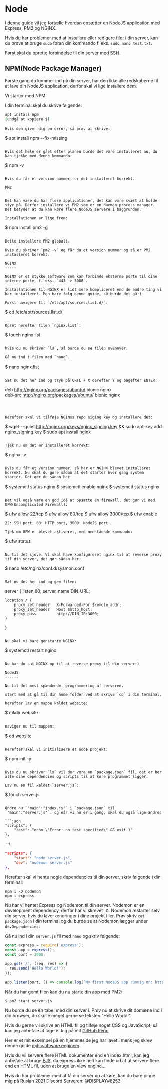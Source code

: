 Node
============
I denne guide vil jeg fortælle hvordan opsætter en NodeJS application med Express, PM2 og NGINX.

Hvis du har problemer med at installere eller redigere filer i din server, kan du prøve at bruge `sudo` foran din kommando f. eks. `sudo nano test.txt`.

Først skal du oprette forbindelse til din server med [SSH](#).

NPM(Node Package Manager)
-------------------------

Første gang du kommer ind på din server, har den ikke alle redskaberne til at lave din NodeJS application, derfor skal vi lige installere dem.

Vi starter med NPM:

I din terminal skal du skrive følgende:

```bash
apt install npm
(undgå at kopiere $)

Hvis den giver dig en error, så prøv at skrive:

```
$ apt install npm --fix-missing
```

Hvis det hele er gået efter planen burde det være installeret nu, du kan tjekke med denne kommando:

```
$ npm -v
```

Hvis du får et version nummer, er det installeret korrekt.

PM2
---

Det kan være du har flere applicationer, det kan være svært at holde styr på. Derfor installere vi PM2 som er en daemon process manager. Det betyder at du kan køre flere NodeJS servere i baggrunden.

Installationen er lige frem:

```
$ npm install pm2 -g
```

Dette installere PM2 globalt.

Hvis du skriver `pm2 -v` og får du et version nummer og så er PM2 installeret korrekt.

NGINX
-----

NGINX er et stykke software som kan forbinde eksterne porte til dine interne porte, f. eks. `443 -> 3000`.

Installationen til NGINX er lidt mere kompliceret end de andre ting vi har installeret. Men bare følg denne guide, så burde det gå:)

Først navigere til `/etc/apt/sources.list.d/`:

```
$ cd /etc/apt/sources.list.d/
```

Opret herefter filen `nginx.list`:

```
$ touch nginx.list
```

hvis du nu skriver `ls`, så burde du se filen ovenover.

Gå nu ind i filen med `nano`.

```
$ nano nginx.list
```

Sæt nu det her ind og tryk på CRTL + X derefter Y og bagefter ENTER:

```
deb http://nginx.org/packages/ubuntu/ bionic nginx  
deb-src http://nginx.org/packages/ubuntu/ bionic nginx
```



Herefter skal vi tilføje NGINXs repo siging key og installere det:

```
$ wget --quiet http://nginx.org/keys/nginx_signing.key && sudo apt-key add nginx_signing.key
$ sudo apt install nginx
```

Tjek nu om det er installeret korrekt:

```
$ nginx -v
```

Hvis du får et version nummer, så har er NGINX blevet installeret korrekt. Nu skal du gøre sådan at det starter hver gang system starter. Det gør du sådan her:

```
$ systemctl status nginx
$ systemctl enable nginx
$ systemctl status nginx
```

Det vil også være en god idé at opsætte en firewall, det gør vi med UFW(Uncomplicated Firewall):

```
$ ufw allow 22/tcp
$ ufw allow 80/tcp
$ ufw allow 3000/tcp
$ ufw enable
```
22: SSH port, 80: HTTP port, 3000: NodeJS port.

Tjek om UFW er blevet aktiveret, med nedstående kommando:

```
$ ufw status
```

Nu til det sjove. Vi skal have konfigureret nginx til at reverse proxy til din server, det gør sådan her:

```
$ nano /etc/nginx/conf.d/sysmon.conf 
```

Sæt nu det her ind og gem filen:

```
server {
    listen 80;
    server_name DIN_URL;

    location / {
        proxy_set_header   X-Forwarded-For $remote_addr;
        proxy_set_header   Host $http_host;
        proxy_pass         http://DIN_IP:3000;
    }
}
```

Nu skal vi bare genstarte NGINX:

```
$ systemctl restart nginx
```

Nu har du sat NGINX op til at reverse proxy til din server:)

NodeJS
------

Nu til det mest spændende, programmering af serveren.

start med at gå til din home folder ved at skrive `cd` i din terminal.

herefter lav en mappe kaldet website:

```
$ mkdir website
```

naviger nu til mappen:

```
$ cd website
```

Herefter skal vi initialisere et node projekt:

```
$ npm init -y
```

Hvis du nu skriver `ls` vil der være en `package.json` fil, det er her alle dine dependencies og scripts til at køre programmet ligger.

Lav nu en fil kaldet `server.js`:

```
$ touch server.js
```

Ændre nu `"main":"index.js"` i `package.json` til `"main":"server.js"`. og når vi nu er i gang, skal du også lige ændre:

```json
"scripts": {
    "test": "echo \"Error: no test specified\" && exit 1"
},
```
-->
```json
"scripts": {
    "start": "node server.js",
    "dev": "nodemon server.js"
},
```

Herefter skal vi hente nogle dependencies til din server, skriv følgende i din terminal:

```
npm i -D nodemon
npm i express
```

Nu har vi hentet Express og Nodemon til din server. Nodemon er en development dependency, derfor har vi skrevet `-D`. Nodemon restarter selv din server, hvis du laver ændringer i dine projekt filer. Prøv skriv `cat package.json` i din terminal og du burde se at Nodemon lægger under `devDependencies`. 

Gå nu ind i din `server.js` fil med `nano` og skriv følgende:

```js
const express = require('express');
const app = express();
const port = 3000;

app.get('/', (req, res) => {
  res.send('Hello World!');
});

app.listen(port, () => console.log(`My first NodeJS app runnig on: http://localhost:${port}`));
```

Når du har gemt filen kan du nu starte din app med PM2:

```
$ pm2 start server.js
```

Nu burde du se en tabel med din server i. Prøv nu at skrive dit domæne ind i din browser, du skulle meget gerne se teksten "Hello World!".

Hvis du gerne vil skrive en HTML fil og tilføje noget CSS og JavaScript, så kan jeg anbefale at tage et kig på mit [GitHub Repo](https://github.com/MJHC/ruslanServerGuide).

Her er et mit eksempel på en hjemmeside jeg har lavet i mens jeg skrev denne guide [mjhcsoftware.engineer](http://mjhcsoftware.engineer/).

Hvis du vil servere flere HTML dokumenter end en index.html, kan jeg anbefale at bruge [EJS](https://www.digitalocean.com/community/tutorials/how-to-use-ejs-to-template-your-node-application), da express ikke helt kan finde ud af at servere flere end en HTML fil, uden at bruge en view engine...

Hvis du har problemer med at få din server op at køre, kan du bare pinge mig på Ruslan 2021 Discord Serveren: @DISPLAY#8252

